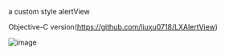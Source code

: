 
a custom style alertView

Objective-C version(https://github.com/liuxu0718/LXAlertView)

![image](https://github.com/liuxu0718/LXAlertView/blob/master/screenshot.gif)
